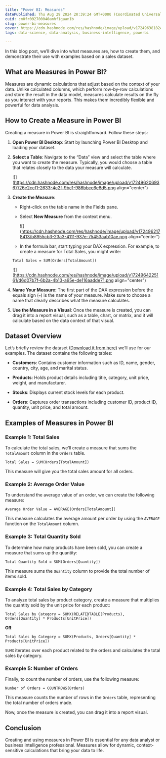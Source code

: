 ```yaml
---
title: "Power BI: Measures"
datePublished: Thu Aug 29 2024 20:39:24 GMT+0000 (Coordinated Universal Time)
cuid: cm0fr092700040amhf1gaan1b
slug: power-bi-measures
cover: https://cdn.hashnode.com/res/hashnode/image/upload/v1724963818244/8b21dc21-19ff-4367-9693-17f0416321bf.jpeg
tags: data-science, data-analysis, business-intelligence, powerbi

---
```


In this blog post, we’ll dive into what measures are, how to create them, and demonstrate their use with examples based on a sales dataset.

## What are Measures in Power BI?

Measures are dynamic calculations that adjust based on the context of your data. Unlike calculated columns, which perform row-by-row calculations and store the result in the data model, measures calculate results on the fly as you interact with your reports. This makes them incredibly flexible and powerful for data analysis.

## How to Create a Measure in Power BI

Creating a measure in Power BI is straightforward. Follow these steps:

1. **Open Power BI Desktop**: Start by launching Power BI Desktop and loading your dataset.
    
2. **Select a Table**: Navigate to the “Data” view and select the table where you want to create the measure. Typically, you would choose a table that relates closely to the data your measure will calculate.
    
    ![](https://cdn.hashnode.com/res/hashnode/image/upload/v1724962069367/26e2ccf1-2633-4c2f-9bc1-986bbcc6e8d5.png align="center")
    
3. **Create the Measure**:
    
    * Right-click on the table name in the Fields pane.
        
    * Select **New Measure** from the context menu.
        
        ![](https://cdn.hashnode.com/res/hashnode/image/upload/v1724962178413/b8955cb3-23a3-4111-937e-75453aab10ae.png align="center")
        
    * In the formula bar, start typing your DAX expression. For example, to create a measure for Total Sales, you might write:
        
    
    ```excel
    Total Sales = SUM(Orders[TotalAmount])
    ```
    
    ![](https://cdn.hashnode.com/res/hashnode/image/upload/v1724964225161/d6d07b7f-6b2a-4b13-a95e-de116aadde71.png align="center")
    
4. **Name Your Measure**: The first part of the DAX expression before the equals sign (`=`) is the name of your measure. Make sure to choose a name that clearly describes what the measure calculates.
    
5. **Use the Measure in a Visual**: Once the measure is created, you can drag it into a report visual, such as a table, chart, or matrix, and it will calculate based on the data context of that visual.
    

## Dataset Overview

Let’s briefly review the dataset ([Download it from here](https://y15w7-my.sharepoint.com/:x:/g/personal/me_mbvrk_onmicrosoft_com/EQ3lhi9e9LRKmRs4kwMFT8cBT4OYU79rqIT5rxFcBk4rrA?e=ncueOT)) we’ll use for our examples. The dataset contains the following tables:

* **Customers**: Contains customer information such as ID, name, gender, country, city, age, and marital status.
    
* **Products**: Holds product details including title, category, unit price, weight, and manufacturer.
    
* **Stocks**: Displays current stock levels for each product.
    
* **Orders**: Captures order transactions including customer ID, product ID, quantity, unit price, and total amount.
    

## Examples of Measures in Power BI

### Example 1: Total Sales

To calculate the total sales, we’ll create a measure that sums the `TotalAmount` column in the `Orders` table.

```excel
Total Sales = SUM(Orders[TotalAmount])
```

This measure will give you the total sales amount for all orders.

### Example 2: Average Order Value

To understand the average value of an order, we can create the following measure:

```excel
Average Order Value = AVERAGE(Orders[TotalAmount])
```

This measure calculates the average amount per order by using the `AVERAGE` function on the `TotalAmount` column.

### Example 3: Total Quantity Sold

To determine how many products have been sold, you can create a measure that sums up the quantity:

```excel
Total Quantity Sold = SUM(Orders[Quantity])
```

This measure sums the `Quantity` column to provide the total number of items sold.

### Example 4: Total Sales by Category

To analyze total sales by product category, create a measure that multiplies the quantity sold by the unit price for each product:

```excel
Total Sales by Category = SUMX(RELATEDTABLE(Products), Orders[Quantity] * Products[UnitPrice])
```

**OR**

```excel
Total Sales by Category = SUMX(Products, Orders[Quantity] * Products[UnitPrice])
```

`SUMX` iterates over each product related to the orders and calculates the total sales by category.

### Example 5: Number of Orders

Finally, to count the number of orders, use the following measure:

```excel
Number of Orders = COUNTROWS(Orders)
```

This measure counts the number of rows in the `Orders` table, representing the total number of orders made.

Now, once the measure is created, you can drag it into a report visual.

## Conclusion

Creating and using measures in Power BI is essential for any data analyst or business intelligence professional. Measures allow for dynamic, context-sensitive calculations that bring your data to life.